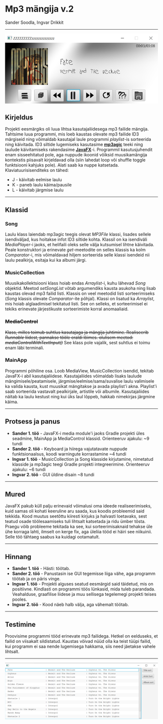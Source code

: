 # Mp3 mängija v.2
Sander Soodla, Ingvar Drikkit
***
![Näide programmist](program_pictures/naide1.png)
## Kirjeldus
Projekti eesmärgiks oli luua lihtsa kasutajaliidesega mp3 failide mängija. Tahtsime luua programmi, mis
loeb kaustas olevate mp3 failide ID3 märgiseid ning võimaldab kasutajal laule programmi *playlist*-is sorteerida ning käivitada.
ID3 siltide lugemiseks kasutasime [**mp3agic**](https://github.com/mpatric/mp3agic) teeki ning laulude käivitamiseks rakendasime [**JavaFX**](https://openjfx.io)-i. Programmil kasutusjuhendit
enam sisseehitatud pole, aga nuppude ikoonid võiksid muusikamängija kontekstis piisavalt kirjeldavad olla (siin lahedat loop või shuffle toggle funktsiooni kahjuks pole). Alati saab ka nuppe katsetada. Klaviatuurisisenditeks on tähed:

- J - käivitab eelmise laulu
- K - paneb laulu käima/pausile
- L - käivitab järgmise laulu
***
## Klassid
### Song
Laulu klass laiendab mp3agic teegis olevat *MP3File* klassi, lisades sellele isendiväljad, kus hoitakse infot ID3 siltide 
kohta. Klassil on ka isendiväli *MediaPlayer*-i jaoks, et helifaili oleks selle välja kutsumisel lihtne käivitada. Peale 
konstruktori ja erinevate *get*-meetodite on selles klassis ka kolm *Comparator*-i, mis võimaldavad hiljem sorteerida 
selle klassi isendeid nii laulu pealkirja, esitaja kui ka albumi järgi.
### MusicCollection
Muusikakollektsiooni klass hoiab endas *Arraylist*-i, kuhu lähevad *Song* objektid. Meetod *setSongList* võtab argumendiks
kausta asukoha ning lisab kaustas olevad mp3 failid listi. Klassis on veel meetodid listi sorteerimiseks (*Song* klassis olevate *Comparator*-ite põhjal).
Klassi on lisatud ka *Arraylist*, mis hoiab alglaadimisel tekitatud listi. See on selleks, et sorteerimisel ei tekiks erinevate järjestikuste sorteerimiste korral anomaaliaid.
### ~~MediaControl~~
~~Klass, milles toimub suhtlus kasutajaga ja mängija juhtimine.
Realiseerib *Runnable* liidest, pannakse tööle eraldi lõimes.
olulisem meetod:
*mediaControlWithTextInput()*~~
See klass pole vajalik, sest suhtlus ei toimu enam läbi terminali.
### MainApp
Programmi põhiline osa. Loob MediaView, MusicCollection isendid, tekitab JavaFX-i abil kasutajaliidese. 
Kasutajaliides võimaldab lisaks laulude mängimisele/peatamisele, järgmise/eelmise/sama/suvalise laulu valimisele ka valida kausta, 
kust muusikat mängitakse ja avada playlist'i akna. Playlist'i saab sorteerida vastavalt pealkirjale, artistile või albumile. 
Kasutajaliides näitab ka laulu kestust ning kui üks laul lõppeb, hakkab nimekirjas järgmine käima.
***
## Protsess ja panus
- **Sander 1. töö** - JavaFX-i media module'i jaoks Gradle projekti üles seadmine, MainApp ja MediaControl klassid.
Orienteeruv ajakulu: ~9 tundi
- **Sander 2. töö** - Keyboard ja hiirega vajutatavate nuppude funktsionaalsus, koodi warningute korrastamine ~4 tundi
- **Ingvar 1. töö** - MusicCollection ja Song klasside kirjutamine, nimetatud klasside ja mp3agic teegi Gradle projekti integreerimine.
  Orienteeruv ajakulu: ~6 tundi
- **Ingvar 2. töö** - GUI üldine disain ~8 tundi
***
## Mured
JavaFX pakub küll palju erinevaid võimalusi oma ideede realiseerimiseks, kuid samas oli kohati keeruline aru saada, kus koodis probleemid said tekkida.
Kood muutus seetõttu kiiresti kirjuks ja halvasti loetavaks, sest teatud osade töölesaamiseks tuli lihtsalt katsetada ja ridu ümber tõsta. Praegu võib probleeme tekitada ka see, kui sorteerimisaknaid tehakse üle ühe korraga lahti, ilmselt on kerge fix, aga üleliia tööd ei häiri see niikuinii.
Selle töö tähtaeg saabus ka kuidagi ootamatult.

***
## Hinnang
- **Sander 1. töö** - Hästi: töötab.
- **Sander 2. töö** - Panustasin ise GUI tegemisse liiga vähe, aga programm töötab ja on päris vinge.
- **Ingvar 1. töö** - Projekti alguses seatud eesmärgid said täidetud, mis on positiivne. Kindlasti on programmi töös lünkasid, 
  mida tuleb parandada. Veahalduse, graafilise liidese ja muu sellisega tegelemegi projekti teises pooles.
- **Ingvar 2. töö** - Kood näeb halb välja, aga vähemalt töötab.
***
## Testimine
Proovisime programmi tööd erinevate mp3 failidega. Hetkel on eelduseks, et failid on viisakalt 
sildistatud. Kaustas võivad nüüd olla ka teist tüüpi failid, kui programm ei saa nende lugemisega hakkama, siis need jäetakse vahele lihtsalt.
***
![Näide programmist 2](program_pictures/naide2.png)
